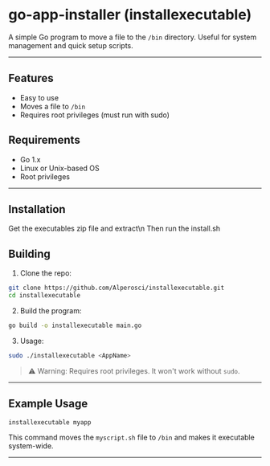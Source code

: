 # go-app-installer (installexecutable)

A simple Go program to move a file to the `/bin` directory. Useful for system management and quick setup scripts.

---

## Features

- Easy to use
- Moves a file to `/bin`
- Requires root privileges (must run with sudo)

## Requirements

- Go 1.x
- Linux or Unix-based OS
- Root privileges

---

## Installation
Get the executables zip file and extract\n
Then run the install.sh

## Building

1. Clone the repo:
```bash
git clone https://github.com/Alperosci/installexecutable.git
cd installexecutable
```

2. Build the program:
```bash
go build -o installexecutable main.go
```

3. Usage:
```bash
sudo ./installexecutable <AppName>
```

> ⚠️ Warning: Requires root privileges. It won't work without `sudo`.

---

## Example Usage

```bash
installexecutable myapp
```

This command moves the `myscript.sh` file to `/bin` and makes it executable system-wide.

---
